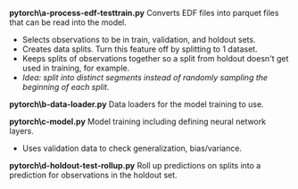 **pytorch\a-process-edf-testtrain.py**
Converts EDF files into parquet files that can be read into the model.
* Selects observations to be in train, validation, and holdout sets.
* Creates data splits. Turn this feature off by splitting to 1 dataset.
* Keeps splits of observations together so a split from holdout doesn't get used in training, for example.
* *Idea: split into distinct segments instead of randomly sampling the beginning of each split.*

**pytorch\b-data-loader.py**
Data loaders for the model training to use.

**pytorch\c-model.py**
Model training including defining neural network layers.
* Uses validation data to check generalization, bias/variance.

**pytorch\d-‌holdout-test-rollup.py**
Roll up predictions on splits into a prediction for observations in the holdout set.